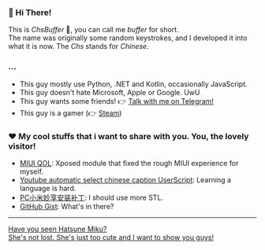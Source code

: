 ### 👋 Hi There!

This is *ChsBuffer* 👦, you can call me *buffer* for short. <br>
The name was originally some random keystrokes, and I developed it into what it is now. The *Chs* stands for *Chinese*.

### ...
- This guy mostly use Python, .NET and Kotlin, occasionally JavaScript.
- This guy doesn't hate Microsoft, Apple or Google. UwU
- This guy wants some friends! 👉 [Talk with me on Telegram!][tme]
- This guy is a gamer (👉 [Steam][steam])
<!--
- This guy is a NEET. (Oops! 🤯🤯)
-->

<!--
### 🤖 My devices
- 🖥️ PC i7-9700 + 32 GB RAM + RTX2060
- 💻 HP ProbBook 450 G8
- 📱 Xiaomi Pad 6 Pro
- 📱 Redmi K40
-->

### ❤️ My cool stuffs that i want to share with you. **You**, the lovely visitor!
- [MIUI QOL][miuiqol]: Xposed module that fixed the rough MIUI experience for myself.
- [Youtube automatic select chinese caption UserScript][youtubechinesecaption]: Learning a language is hard.
- [PC小米妙享安装补丁][smartsharepatch]: I should use more STL.
- [GitHub Gist][gist]: What's in there?

<hr>

[Have you seen Hatsune Miku? <br> She's not lost. She's just too cute and I want to show you guys!][mikupictures]



[gist]: https://gist.github.com/chsbuffer
[miuiqol]: https://modules.lsposed.org/module/io.github.chsbuffer.miuihelper
[smartsharepatch]: https://www.coolapk.com/feed/42297337
[youtubechinesecaption]: https://gist.github.com/chsbuffer/8990b3500c0a153bfcbe87e16f4a586e/raw/youtube-chinese-subtitle.user.js
[twitter]: https://twitter.com/chsbuffer
[steam]: https://steamcommunity.com/id/ChsBuffer
[tme]: https://t.me/chsbuffer
[mikupictures]: https://t.me/mikupictures
